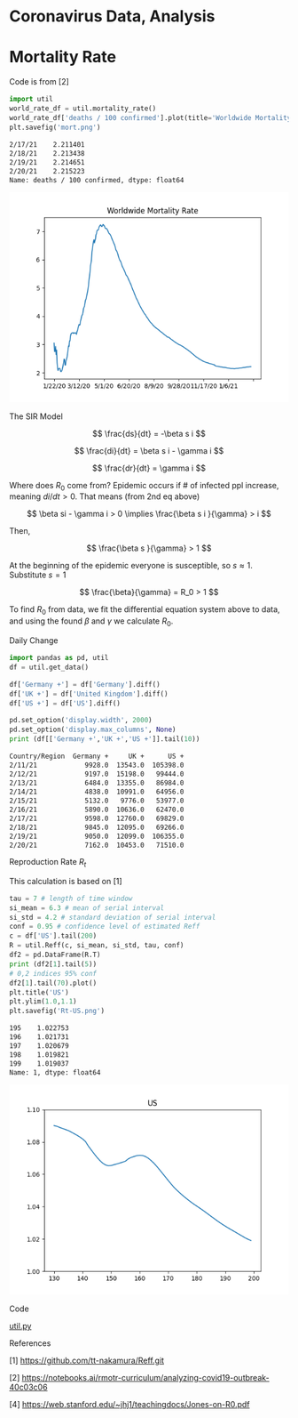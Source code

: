 # Coronavirus Data, Analysis

# Mortality Rate

Code is from [2]

<a mame='mortality'/>

```python
import util
world_rate_df = util.mortality_rate()
world_rate_df['deaths / 100 confirmed'].plot(title='Worldwide Mortality Rate')
plt.savefig('mort.png')
```

```text
2/17/21    2.211401
2/18/21    2.213438
2/19/21    2.214651
2/20/21    2.215223
Name: deaths / 100 confirmed, dtype: float64
```

![](mort.png)


The SIR Model

$$
\frac{ds}{dt} = -\beta s i
$$

$$
\frac{di}{dt} = \beta s i - \gamma i
$$

$$
\frac{dr}{dt} = \gamma i
$$

Where does $R_0$ come from? Epidemic occurs if \# of infected ppl
increase, meaning $di / dt > 0$. That means (from 2nd eq above)

$$
\beta si - \gamma i > 0  \implies \frac{\beta s i }{\gamma} > i
$$

Then,

$$
\frac{\beta s }{\gamma} > 1
$$

At the beginning of the epidemic everyone is susceptible, so $s
\approx 1$. Substitute $s=1$

$$
\frac{\beta}{\gamma} = R_0 > 1
$$

To find $R_0$ from data, we fit the differential equation system above
to data, and using the found $\beta$ and $\gamma$ we calculate $R_0$.

Daily Change

<a name='daily'/>

```python
import pandas as pd, util
df = util.get_data()
```

```python
df['Germany +'] = df['Germany'].diff()
df['UK +'] = df['United Kingdom'].diff()
df['US +'] = df['US'].diff()
```

```python
pd.set_option('display.width', 2000)
pd.set_option('display.max_columns', None)
print (df[['Germany +','UK +','US +']].tail(10))
```

```text
Country/Region  Germany +     UK +      US +
2/11/21            9928.0  13543.0  105398.0
2/12/21            9197.0  15198.0   99444.0
2/13/21            6484.0  13355.0   86984.0
2/14/21            4838.0  10991.0   64956.0
2/15/21            5132.0   9776.0   53977.0
2/16/21            5890.0  10636.0   62470.0
2/17/21            9598.0  12760.0   69829.0
2/18/21            9845.0  12095.0   69266.0
2/19/21            9050.0  12099.0  106355.0
2/20/21            7162.0  10453.0   71510.0
```

<a name='Rt'/>

Reproduction Rate $R_t$

This calculation is based on [1]

```python
tau = 7 # length of time window
si_mean = 6.3 # mean of serial interval
si_std = 4.2 # standard deviation of serial interval
conf = 0.95 # confidence level of estimated Reff
c = df['US'].tail(200)
R = util.Reff(c, si_mean, si_std, tau, conf)
df2 = pd.DataFrame(R.T)
print (df2[1].tail(5))
# 0,2 indices 95% conf
df2[1].tail(70).plot()
plt.title('US')
plt.ylim(1.0,1.1)
plt.savefig('Rt-US.png')
```

```text
195    1.022753
196    1.021731
197    1.020679
198    1.019821
199    1.019037
Name: 1, dtype: float64
```

![](Rt-US.png)


Code

[util.py](util.py)

References

[1] https://github.com/tt-nakamura/Reff.git

[2] https://notebooks.ai/rmotr-curriculum/analyzing-covid19-outbreak-40c03c06

[4] https://web.stanford.edu/~jhj1/teachingdocs/Jones-on-R0.pdf


